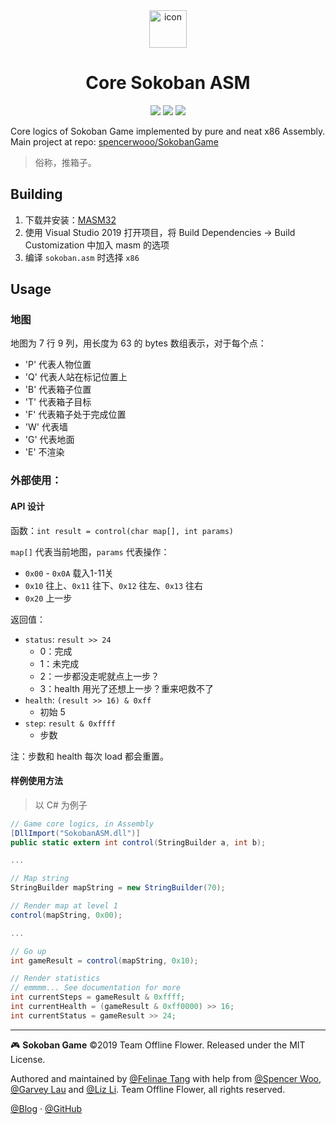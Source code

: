 <div align="center">
  
<img src="https://i.loli.net/2019/06/03/5cf518fcd23cb88530.png" alt="icon" width="60" />

<h1>Core Sokoban ASM</h1>

![](https://flat.badgen.net/badge/汇编语言/课程设计/yellow)
![](https://flat.badgen.net/badge/platform/Windows/blue?icon=windows)
![](https://flat.badgen.net/badge/license/MIT/red)

</div>

Core logics of Sokoban Game implemented by pure and neat x86 Assembly. Main project at repo: [spencerwooo/SokobanGame](https://github.com/spencerwooo/SokobanGame)

> 俗称，推箱子。

## Building

1. 下载并安装：[MASM32](http://www.masm32.com/)
2. 使用 Visual Studio 2019 打开项目，将 Build Dependencies → Build Customization 中加入 masm 的选项
3. 编译 `sokoban.asm` 时选择 `x86`

## Usage

### 地图

地图为 7 行 9 列，用长度为 63 的 bytes 数组表示，对于每个点：

- 'P' 代表人物位置
- 'Q' 代表人站在标记位置上
- 'B' 代表箱子位置
- 'T' 代表箱子目标
- 'F' 代表箱子处于完成位置
- 'W' 代表墙
- 'G' 代表地面
- 'E' 不渲染

### 外部使用：

#### API 设计

函数：`int result = control(char map[], int params)`

`map[]` 代表当前地图，`params` 代表操作：

- `0x00` - `0x0A` 载入1-11关
- `0x10` 往上、`0x11` 往下、`0x12` 往左、`0x13` 往右
- `0x20` 上一步

返回值：

- `status`: `result >> 24`
  - 0：完成
  - 1：未完成
  - 2：一步都没走呢就点上一步？
  - 3：health 用光了还想上一步？重来吧救不了
- `health`: `(result >> 16) & 0xff`
  - 初始 5
- `step`: `result & 0xffff`
    - 步数

注：步数和 health 每次 load 都会重置。

#### 样例使用方法

> 以 C# 为例子

```C#
// Game core logics, in Assembly
[DllImport("SokobanASM.dll")]
public static extern int control(StringBuilder a, int b);

...

// Map string
StringBuilder mapString = new StringBuilder(70);

// Render map at level 1
control(mapString, 0x00);

...

// Go up
int gameResult = control(mapString, 0x10);

// Render statistics
// emmmm... See documentation for more
int currentSteps = gameResult & 0xffff;
int currentHealth = (gameResult & 0xff0000) >> 16;
int currentStatus = gameResult >> 24;
```

---

🎮 **Sokoban Game** ©2019 Team Offline Flower. Released under the MIT License.

Authored and maintained by [@Felinae Tang](https://github.com/felinae98) with help from [@Spencer Woo](https://github.com/spencerwooo), [@Garvey Lau](https://github.com/garvey98) and [@Liz Li](https://github.com/LiZ-Samsara). Team Offline Flower, all rights reserved.

[@Blog](https://code.felinae98.cn/) · [@GitHub](https://github.com/felinae98)
